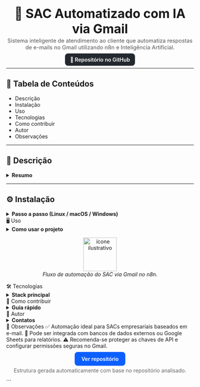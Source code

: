 <center>
  <h1 style="font-size:2.4em; margin-bottom:0.1em;">📧 SAC Automatizado com IA via Gmail</h1>
  <p style="margin-top:0.2em; font-size:1.05em; color:#555;">
    Sistema inteligente de atendimento ao cliente que automatiza respostas de e-mails no Gmail utilizando n8n e Inteligência Artificial.
  </p>
  <p>
    <a href="https://github.com/Rafael072187/SAC_Automatizad_com_IA_via_Gmail" style="background:#24292F;color:#fff;padding:8px 14px;border-radius:8px;text-decoration:none;font-weight:600;">
      🔗 Repositório no GitHub
    </a>
  </p>
</center>

<hr>

## 🧭 **Tabela de Conteúdos**
- Descrição  
- Instalação  
- Uso  
- Tecnologias  
- Como contribuir  
- Autor  
- Observações  

---

## 📘 **Descrição**
<details>
  <summary><b>Resumo</b></summary>
  O **SAC Automatizado com IA via Gmail** é um projeto desenvolvido no **n8n**, voltado para automatizar o atendimento ao cliente por e-mail.  
  Ele utiliza a **API do Gmail** para monitorar mensagens recebidas e o **modelo GPT-4o-mini** para gerar respostas automáticas e personalizadas.  
  O sistema inclui memória de curto prazo, permitindo manter o contexto de até 10 interações por cliente, e aplica filtros para evitar autoenvios indesejados.  
  Ideal para empresas que desejam agilizar o suporte ao cliente, reduzir carga de trabalho e padronizar comunicações.
</details>

---

## ⚙️ **Instalação**
<details>
  <summary><b>Passo a passo (Linux / macOS / Windows)</b></summary>

1. Clone o repositório:
   ```bash
   git clone https://github.com/Rafael072187/SAC_Automatizad_com_IA_via_Gmail.git
   cd SAC_Automatizad_com_IA_via_Gmail
Instale o n8n:

bash
Copiar código
npm install -g n8n
Inicie o servidor n8n:

bash
Copiar código
n8n start
Importe o fluxo:

Acesse o painel do n8n

Clique em Import Workflow

Selecione o arquivo SACemail.json

Configure as credenciais:

Gmail API → para ler e responder e-mails

OpenAI API Key → para gerar respostas inteligentes

LangChain Memory → para manter o histórico das conversas

</details>
🖥️ Uso
<details> <summary><b>Como usar o projeto</b></summary>
O fluxo do n8n inicia automaticamente com o Gmail Trigger, que verifica novos e-mails recebidos.

O sistema:

Identifica o remetente e verifica se não é um autoenvio;

Analisa o conteúdo da mensagem;

Gera uma resposta utilizando o modelo GPT-4o-mini;

Mantém o contexto da conversa com memória temporária;

Responde diretamente no mesmo thread do e-mail original.

Casos de uso ideais:

SAC corporativo e atendimento automático;

Suporte a dúvidas sobre produtos e serviços;

Interações rápidas e padronizadas com clientes.

</details> <p align="center" style="margin-top:14px;"> <img src="https://cdn-icons-png.flaticon.com/512/542/542638.png" width="90" alt="ícone ilustrativo"> <br> <i>Fluxo de automação do SAC via Gmail no n8n.</i> </p>
🛠️ Tecnologias
<details> <summary><b>Stack principal</b></summary>
n8n → Automação e orquestração do fluxo

Gmail API → Monitoramento e envio de e-mails

OpenAI GPT-4o-mini → Geração de respostas automáticas

LangChain Memory → Retenção de contexto das conversas

JavaScript / JSON → Estruturação dos nós e lógica do fluxo

</details>
🤝 Como contribuir
<details> <summary><b>Guia rápido</b></summary>
Faça um fork do repositório

Crie uma nova branch:

bash
Copiar código
git checkout -b feature/nova-feature
Adicione suas alterações:

bash
Copiar código
git commit -m "feat: adiciona nova automação de resposta"
git push origin feature/nova-feature
Abra um Pull Request descrevendo a melhoria proposta.

</details>
👤 Autor
<details> <summary><b>Contatos</b></summary> <p> <b>Rafael Bittencourt de Araújo</b> — desenvolvedor do projeto.<br> GitHub: <a href="https://github.com/Rafael072187" target="_blank">github.com/Rafael072187</a><br> </p> </details>
📝 Observações
✅ Automação ideal para SACs empresariais baseados em e-mail.
🔧 Pode ser integrada com bancos de dados externos ou Google Sheets para relatórios.
⚠️ Recomenda-se proteger as chaves de API e configurar permissões seguras no Gmail.

<p align="center" style="margin-top:18px;"> <a href="https://github.com/Rafael072187/SAC_Automatizad_com_IA_via_Gmail" style="background:#0b5fff;color:#fff;padding:10px 18px;border-radius:8px;text-decoration:none;font-weight:600;"> Ver repositório </a> </p> <p align="center" style="margin-top:14px;color:#666;"> Estrutura gerada automaticamente com base no repositório analisado. </p> ```
